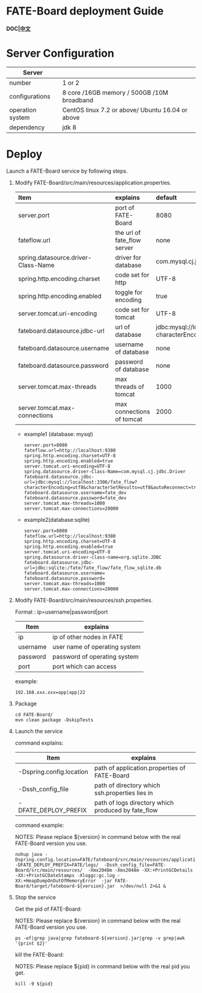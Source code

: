 

#                      **FATE-Board deployment Guide**


**DOC|[中文](./FATE-Board_deploy_guide_CN.md)**


  

# Server Configuration

| Server           |                                                  |
| ---------------- | ------------------------------------------------ |
| number           | 1 or 2                                           |
| configurations   | 8 core /16GB memory / 500GB /10M broadband       |
| operation system | CentOS linux 7.2 or above/ Ubuntu 16.04 or above |
| dependency       | jdk 8                                            |



# **Deploy**

Launch a FATE-Board service by following steps.

1. Modify FATE-Board/src/main/resources/application.properties.

   | Item                                | explains                    | default                                                      |
   | :---------------------------------- | :-------------------------- | :----------------------------------------------------------- |
   | server.port                         | port of FATE-Board          | 8080                                                         |
   | fateflow.url                        | the url of fate_flow server | none                                                         |
   | spring.datasource.driver-Class-Name | driver for database         | com.mysql.cj.jdbc.Driver                                     |
   | spring.http.encoding.charset        | code set for http           | UTF-8                                                        |
   | spring.http.encoding.enabled        | toggle for encoding         | true                                                         |
   | server.tomcat.uri-encoding          | code set for tomcat         | UTF-8                                                        |
   | fateboard.datasource.jdbc-url       | url of database             | jdbc:mysql://localhost:3306/fate_flow?characterEncoding=utf8&characterSetResults=utf8&autoReconnect=true&failOverReadOnly=false&serverTimezone=GMT%2B8 |
   | fateboard.datasource.username       | username of database        | none                                                         |
   | fateboard.datasource.password       | password of database        | none                                                         |
   | server.tomcat.max-threads           | max threads of tomcat       | 1000                                                         |
   | server.tomcat.max-connections       | max connections of tomcat   | 2000                                                         |

   - example1 (database: mysql)

     ```
     server.port=8080
     fateflow.url=http://localhost:9380
     spring.http.encoding.charset=UTF-8
     spring.http.encoding.enabled=true
     server.tomcat.uri-encoding=UTF-8
     spring.datasource.driver-Class-Name=com.mysql.cj.jdbc.Driver
     fateboard.datasource.jdbc-url=jdbc:mysql://localhost:3306/fate_flow?characterEncoding=utf8&characterSetResults=utf8&autoReconnect=true&failOverReadOnly=false&serverTimezone=GMT%2B8
     fateboard.datasource.username=fate_dev
     fateboard.datasource.password=fate_dev
     server.tomcat.max-threads=1000
     server.tomcat.max-connections=20000
     ```

   - example2(database:sqlite)

     ```
     server.port=8080
     fateflow.url=http://localhost:9380
     spring.http.encoding.charset=UTF-8
     spring.http.encoding.enabled=true
     server.tomcat.uri-encoding=UTF-8
     spring.datasource.driver-class-name=org.sqlite.JDBC
     fateboard.datasource.jdbc-url=jdbc:sqlite:/fate/fate_flow/fate_flow_sqlite.db
     fateboard.datasource.username=
     fateboard.datasource.password=
     server.tomcat.max-threads=1000
     server.tomcat.max-connections=20000
     ```

     

2. Modify FATE-Board/src/main/resources/ssh.properties.

   Format : ip=username|password|port

   | Item     | explains                      |
   | -------- | ----------------------------- |
   | ip       | ip of other nodes in FATE     |
   | username | user name of operating system |
   | password | password of operating system  |
   | port     | port which can access         |

   example:

   ```
   192.168.xxx.xxx=app|app|22
   ```

3. Package

   ```
   cd FATE-Board/
   mvn clean package -DskipTests
   ```

4. Launch the service

   command explains:

   | Item                     | explains                                           |
   | ------------------------ | -------------------------------------------------- |
   | -Dspring.config.location | path of application.properties of FATE-Board       |
   | -Dssh_config_file        | path of directory which ssh.properties lies in     |
   | -DFATE_DEPLOY_PREFIX     | path of logs directory which produced by fate_flow |

   command example:

    NOTES: Please replace ${version} in command below with the real FATE-Board version you use.

   ```
   nohup java -Dspring.config.location=FATE/fateboard/src/main/resources/application.properties -DFATE_DEPLOY_PREFIX=FATE/logs/  -Dssh_config_file=FATE-Board/src/main/resources/  -Xmx2048m -Xms2048m -XX:+PrintGCDetails -XX:+PrintGCDateStamps -Xloggc:gc.log -XX:+HeapDumpOnOutOfMemoryError  -jar FATE-Board/target/fateboard-${version}.jar  >/dev/null 2>&1 &
   ```

5. Stop the service

   Get the pid of FATE-Board:

   NOTES: Please replace ${version} in command below with the real FATE-Board version you use.

   ```
   ps -ef|grep java|grep fateboard-${version}.jar|grep -v grep|awk '{print $2}'
   ```

   kill the FATE-Board:

   NOTES: Please replace ${pid} in command below with the real pid you get.

   ```
   kill -9 ${pid}
   ```
